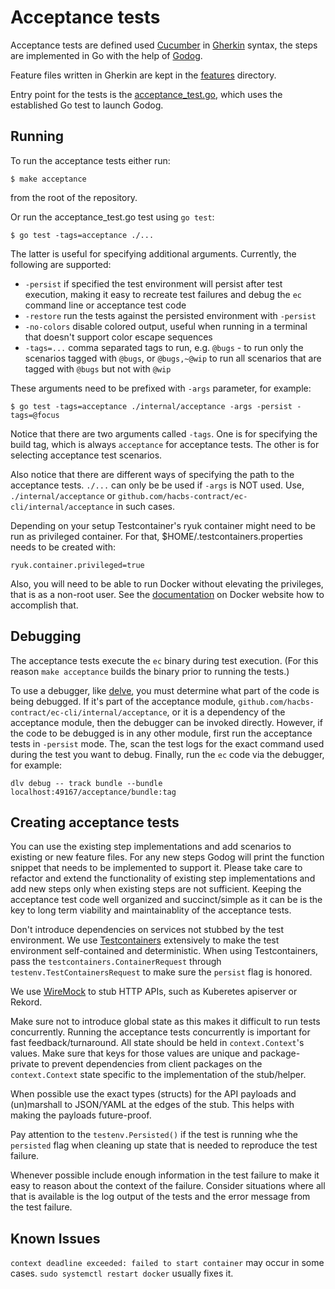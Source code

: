 # Acceptance tests

Acceptance tests are defined used [Cucumber](https://cucumber.io/) in
[Gherkin](https://cucumber.io/docs/gherkin/) syntax, the steps are implemented
in Go with the help of [Godog](https://github.com/cucumber/godog/).

Feature files written in Gherkin are kept in the [features](../../features/)
directory.

Entry point for the tests is the [acceptance_test.go](acceptance_test.go), which
uses the established Go test to launch Godog.

## Running

To run the acceptance tests either run:

    $ make acceptance

from the root of the repository.

Or run the acceptance_test.go test using `go test`:

    $ go test -tags=acceptance ./...

The latter is useful for specifying additional arguments. Currently, the
following are supported:

  * `-persist` if specified the test environment will persist after test
    execution, making it easy to recreate test failures and debug the `ec`
    command line or acceptance test code
  * `-restore` run the tests against the persisted environment with `-persist`
  * `-no-colors` disable colored output, useful when running in a terminal that
    doesn't support color escape sequences
  * `-tags=...` comma separated tags to run, e.g. `@bugs` - to run only the
    scenarios tagged with `@bugs`, or `@bugs,~@wip` to run all scenarios that
    are tagged with `@bugs` but not with `@wip`

These arguments need to be prefixed with `-args` parameter, for example:

    $ go test -tags=acceptance ./internal/acceptance -args -persist -tags=@focus

Notice that there are two arguments called `-tags`. One is for specifying the
build tag, which is always `acceptance` for acceptance tests. The other is for
selecting acceptance test scenarios.

Also notice that there are different ways of specifying the path to the
acceptance tests. `./...` can only be be used if `-args` is NOT used. Use,
`./internal/acceptance` or `github.com/hacbs-contract/ec-cli/internal/acceptance`
in such cases.

Depending on your setup Testcontainer's ryuk container might need to be run as
privileged container. For that, $HOME/.testcontainers.properties needs to be
created with:

    ryuk.container.privileged=true

Also, you will need to be able to run Docker without elevating the privileges,
that is as a non-root user. See the
[documentation](https://docs.docker.com/engine/install/linux-postinstall/) on
Docker website how to accomplish that.

## Debugging

The acceptance tests execute the `ec` binary during test execution. (For this
reason `make acceptance` builds the binary prior to running the tests.)

To use a debugger, like [delve](https://github.com/go-delve/delve), you must
determine what part of the code is being debugged. If it's part of the
acceptance module, `github.com/hacbs-contract/ec-cli/internal/acceptance`, or
it is a dependency of the acceptance module, then the debugger can be invoked
directly. However, if the code to be debugged is in any other module, first
run the acceptance tests in `-persist` mode. The, scan the test logs for the
exact command used during the test you want to debug. Finally, run the `ec` code
via the debugger, for example:

    dlv debug -- track bundle --bundle localhost:49167/acceptance/bundle:tag

## Creating acceptance tests

You can use the existing step implementations and add scenarios to existing or
new feature files. For any new steps Godog will print the function snippet that
needs to be implemented to support it. Please take care to refactor and extend
the functionality of existing step implementations and add new steps only when
existing steps are not sufficient. Keeping the acceptance test code well
organized and succinct/simple as it can be is the key to long term viability
and maintainablity of the acceptance tests.

Don't introduce dependencies on services not stubbed by the test environment.
We use [Testcontainers](https://www.testcontainers.org/) extensively to make
the test environment self-contained and deterministic. When using
Testcontainers, pass the `testcontainers.ContainerRequest` through
`testenv.TestContainersRequest` to make sure the `persist` flag is honored.

We use [WireMock](https://wiremock.org/) to stub HTTP APIs, such as Kuberetes
apiserver or Rekord.

Make sure not to introduce global state as this makes it difficult to run tests
concurrently. Running the acceptance tests concurrently is important for fast
feedback/turnaround. All state should be held in `context.Context`'s values.
Make sure that keys for those values are unique and package-private to prevent
dependencies from client packages on the `context.Context` state specific to
the implementation of the stub/helper.

When possible use the exact types (structs) for the API payloads and
(un)marshall to JSON/YAML at the edges of the stub. This helps with making the
payloads future-proof.

Pay attention to the `testenv.Persisted()` if the test is running whe the
`persisted` flag when cleaning up state that is needed to reproduce the test
failure.

Whenever possible include enough information in the test failure to make it
easy to reason about the context of the failure. Consider situations where
all that is available is the log output of the tests and the error message
from the test failure.

## Known Issues

`context deadline exceeded: failed to start container` may occur in some
cases. `sudo systemctl restart docker` usually fixes it.
